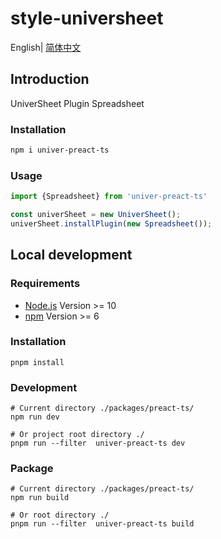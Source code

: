 # style-universheet

English| [简体中文](./README-zh.md)

## Introduction

UniverSheet Plugin Spreadsheet

### Installation

```bash
npm i univer-preact-ts
```

### Usage

```js
import {Spreadsheet} from 'univer-preact-ts'

const univerSheet = new UniverSheet();
univerSheet.installPlugin(new Spreadsheet());
```

## Local development

### Requirements

-   [Node.js](https://nodejs.org/en/) Version >= 10
-   [npm](https://www.npmjs.com/) Version >= 6

### Installation

```
pnpm install
```

### Development

```
# Current directory ./packages/preact-ts/
npm run dev

# Or project root directory ./
pnpm run --filter  univer-preact-ts dev
```

### Package

```
# Current directory ./packages/preact-ts/
npm run build

# Or root directory ./
pnpm run --filter  univer-preact-ts build
```
